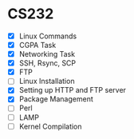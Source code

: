 # CS232

 - [x] Linux Commands
 - [x] CGPA Task
 - [x] Networking Task
 - [x] SSH, Rsync, SCP
 - [x] FTP
 - [ ] Linux Installation
 - [x] Setting up HTTP and FTP server
 - [x] Package Management
 - [ ] Perl
 - [ ] LAMP
 - [ ] Kernel Compilation
